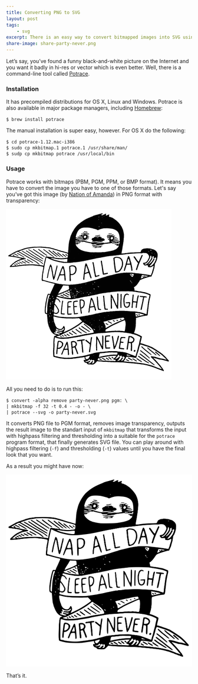 ```yaml
---
title: Converting PNG to SVG
layout: post
tags:
    - svg
excerpt: There is an easy way to convert bitmapped images into SVG using command-line tool called Potrace.
share-image: share-party-never.png
---
```


Let’s say, you’ve found a funny black-and-white picture on the Internet and you want it badly in hi-res or vector which is even better. Well, there is a command-line tool called [Potrace](http://potrace.sourceforge.net).

### Installation

It has precompiled distributions for OS X, Linux and Windows. Potrace is also available in major package managers, including [Homebrew](http://brew.sh/):

~~~
$ brew install potrace
~~~

The manual installation is super easy, however. For OS X do the following:

~~~
$ cd potrace-1.12.mac-i386
$ sudo cp mkbitmap.1 potrace.1 /usr/share/man/
$ sudp cp mkbitmap potrace /usr/local/bin
~~~

### Usage

Potrace works with bitmaps (PBM, PGM, PPM, or BMP format). It means you have to convert the image you have to one of those formats. Let's say you’ve got this image (by [Nation of Amanda](http://nationofamanda.tumblr.com/)) in PNG format with transparency:

![‘Nap all day, sleep all night, party never’ by Nation of Amanda](/assets/posts/party-never.png)

All you need to do is to run this:

~~~
$ convert -alpha remove party-never.png pgm: \
| mkbitmap -f 32 -t 0.4 - -o - \
| potrace --svg -o party-never.svg 
~~~

It converts PNG file to PGM format, removes image transparency, outputs the result image to the standart input of `mkbitmap` that transforms the input with highpass filtering and thresholding into a suitable for the `potrace` program format, that finally generates SVG file. You can play around with highpass filtering (`-f`) and thresholding (`-t`) values until you have the final look that you want.

As a result you might have now:

![‘Nap all day, sleep all night, party never’ by Nation of Amanda](/assets/posts/party-never.svg)

That’s it.
